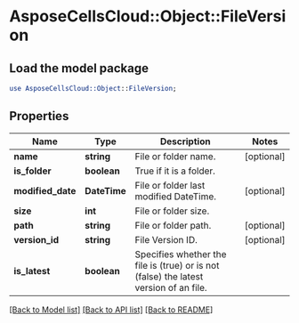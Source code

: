 # AsposeCellsCloud::Object::FileVersion

## Load the model package
```perl
use AsposeCellsCloud::Object::FileVersion;
```

## Properties
Name | Type | Description | Notes
------------ | ------------- | ------------- | -------------
**name** | **string** | File or folder name. | [optional] 
**is_folder** | **boolean** | True if it is a folder. | 
**modified_date** | **DateTime** | File or folder last modified DateTime. | [optional] 
**size** | **int** | File or folder size. | 
**path** | **string** | File or folder path. | [optional] 
**version_id** | **string** | File Version ID. | [optional] 
**is_latest** | **boolean** | Specifies whether the file is (true) or is not (false) the latest version of an file. | 

[[Back to Model list]](../README.md#documentation-for-models) [[Back to API list]](../README.md#documentation-for-api-endpoints) [[Back to README]](../README.md)


